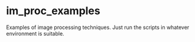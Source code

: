 # im_proc_examples
Examples of image processing techniques. Just run the scripts in whatever environment is suitable.
